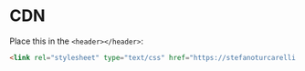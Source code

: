# CDN

Place this in the `<header></header>`:

```html
<link rel="stylesheet" type="text/css" href="https://stefanoturcarelli.github.io/cdn/reset.css">
```
